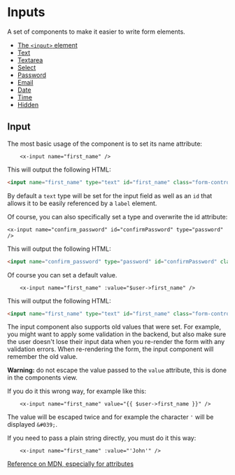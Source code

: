 Inputs
======

A set of components to make it easier to write form elements.

* [The `<input>` element](#input)
* [Text](./docs/inputs/inputs.md#input)
* [Textarea](./textarea.md)
* [Select](./select.md)
* [Password](./password.md)
* [Email](./email.md)
* [Date](./date.md)
* [Time](./time.md)
* [Hidden](./hidden.md)

Input
-----

The most basic usage of the component is to set its name attribute:

```blade
    <x-input name="first_name" />
```

This will output the following HTML:

```html
<input name="first_name" type="text" id="first_name" class="form-control" />
```

By default a `text` type will be set for the input field as well as an `id` that allows it to be easily referenced by a `label` element.

Of course, you can also specifically set a type and overwrite the id attribute:

```blade
<x-input name="confirm_password" id="confirmPassword" type="password" />
```

This will output the following HTML:

```html
<input name="confirm_password" type="password" id="confirmPassword" class="form-control" />
```
Of course you can set a default value.

```blade
    <x-input name="first_name" :value="$user->first_name" />
```

This will output the following HTML:

```html
<input name="first_name" type="text" id="first_name" class="form-control" value="John" />
```

The input component also supports old values that were set. For example, you might want to apply some validation in the backend, but also make sure the user doesn't lose their input data when you re-render the form with any validation errors. When re-rendering the form, the input component will remember the old value.

**Warning:** do not escape the value passed to the `value` attribute, this is done in the components view.

If you do it this wrong way, for example like this:

```blade
    <x-input name="first_name" value="{{ $user->first_name }}" />
```

The value will be escaped twice and for example the character `'` will be displayed `&#039;`.

If you need to pass a plain string directly, you must do it this way:

```blade
    <x-input name="first_name" :value="'John'" />
```

[Reference on MDN, especially for attributes](https://developer.mozilla.org/en-US/docs/Web/HTML/Element/input)
